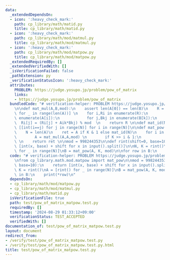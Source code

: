 ```yaml
---
data:
  _extendedDependsOn:
  - icon: ':heavy_check_mark:'
    path: cp_library/math/matid.py
    title: cp_library/math/matid.py
  - icon: ':heavy_check_mark:'
    path: cp_library/math/mod/matmul.py
    title: cp_library/math/mod/matmul.py
  - icon: ':heavy_check_mark:'
    path: cp_library/math/mod/matpow.py
    title: cp_library/math/mod/matpow.py
  _extendedRequiredBy: []
  _extendedVerifiedWith: []
  _isVerificationFailed: false
  _pathExtension: py
  _verificationStatusIcon: ':heavy_check_mark:'
  attributes:
    PROBLEM: https://judge.yosupo.jp/problem/pow_of_matrix
    links:
    - https://judge.yosupo.jp/problem/pow_of_matrix
  bundledCode: "# verification-helper: PROBLEM https://judge.yosupo.jp/problem/pow_of_matrix\n\
    \n\ndef mat_mul(A,B,mod):\n    assert len(A[0]) == len(B)\n    R = [[0]*len(B[0])\
    \ for _ in range(len(A))] \n    for i,Ri in enumerate(R):\n        for k,Aik in\
    \ enumerate(A[i]):\n            for j,Bkj in enumerate(B[k]):\n              \
    \  Ri[j] = (Ri[j] + Aik*Bkj) % mod  \n    return R \n\ndef mat_id(N):\n    return\
    \ [[int(i==j) for j in range(N)] for i in range(N)]\n\ndef mat_pow(A,K,mod):\n\
    \    N = len(A)\n    ret = A if K & 1 else mat_id(N)\n    for i in range(1,K.bit_length()):\n\
    \        A = mat_mul(A,A,mod) \n        if K >> i & 1:\n            ret = mat_mul(ret,A,mod)\
    \ \n    return ret \n\nmod = 998244353\n\ndef rint(shift=0, base=10):\n    return\
    \ [int(x, base) + shift for x in input().split()]\n\nN, K = rint()\nA = [rint()\
    \ for _ in range(N)]\nB = mat_pow(A, K, mod)\n\nfor row in B:\n    print(*row)\n"
  code: "# verification-helper: PROBLEM https://judge.yosupo.jp/problem/pow_of_matrix\n\
    \nfrom cp_library.math.mod.matpow import mat_pow\n\nmod = 998244353\n\ndef rint(shift=0,\
    \ base=10):\n    return [int(x, base) + shift for x in input().split()]\n\nN,\
    \ K = rint()\nA = [rint() for _ in range(N)]\nB = mat_pow(A, K, mod)\n\nfor row\
    \ in B:\n    print(*row)\n"
  dependsOn:
  - cp_library/math/mod/matpow.py
  - cp_library/math/mod/matmul.py
  - cp_library/math/matid.py
  isVerificationFile: true
  path: test/pow_of_matrix_matpow.test.py
  requiredBy: []
  timestamp: '2024-08-29 01:33:12+09:00'
  verificationStatus: TEST_ACCEPTED
  verifiedWith: []
documentation_of: test/pow_of_matrix_matpow.test.py
layout: document
redirect_from:
- /verify/test/pow_of_matrix_matpow.test.py
- /verify/test/pow_of_matrix_matpow.test.py.html
title: test/pow_of_matrix_matpow.test.py
---
```

